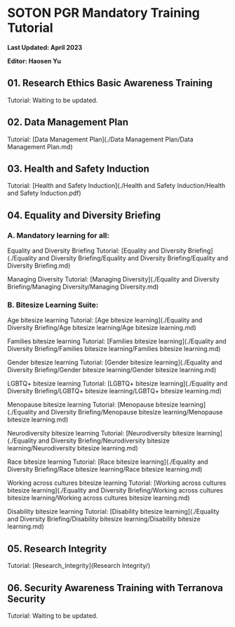 # SOTON PGR Mandatory Training Tutorial

**Last Updated: April 2023**

**Editor: Haosen Yu**



## 01. Research Ethics Basic Awareness Training

Tutorial: Waiting to be updated.



## 02. Data Management Plan

Tutorial: [Data Management Plan](./Data Management Plan/Data Management Plan.md)



## 03. Health and Safety Induction

Tutorial: [Health and Safety Induction](./Health and Safety Induction/Health and Safety Induction.pdf)



## 04. Equality and Diversity Briefing

### A. Mandatory learning for all: 

Equality and Diversity Briefing Tutorial: [Equality and Diversity Briefing](./Equality and Diversity Briefing/Equality and Diversity Briefing/Equality and Diversity Briefing.md)

Managing Diversity Tutorial: [Managing Diversity](./Equality and Diversity Briefing/Managing Diversity/Managing Diversity.md)

### B. Bitesize Learning Suite: 

Age bitesize learning Tutorial: [Age bitesize learning](./Equality and Diversity Briefing/Age bitesize learning/Age bitesize learning.md)

Families bitesize learning Tutorial: [Families bitesize learning](./Equality and Diversity Briefing/Families bitesize learning/Families bitesize learning.md)

Gender bitesize learning Tutorial: [Gender bitesize learning](./Equality and Diversity Briefing/Gender bitesize learning/Gender bitesize learning.md)

LGBTQ+ bitesize learning Tutorial: [LGBTQ+ bitesize learning](./Equality and Diversity Briefing/LGBTQ+ bitesize learning/LGBTQ+ bitesize learning.md)

Menopause bitesize learning Tutorial: [Menopause bitesize learning](./Equality and Diversity Briefing/Menopause bitesize learning/Menopause bitesize learning.md)

Neurodiversity bitesize learning Tutorial: [Neurodiversity bitesize learning](./Equality and Diversity Briefing/Neurodiversity bitesize learning/Neurodiversity bitesize learning.md)

Race bitesize learning Tutorial: [Race bitesize learning](./Equality and Diversity Briefing/Race bitesize learning/Race bitesize learning.md)

Working across cultures bitesize learning Tutorial: [Working across cultures bitesize learning](./Equality and Diversity Briefing/Working across cultures bitesize learning/Working across cultures bitesize learning.md)

Disability bitesize learning Tutorial: [Disability bitesize learning](./Equality and Diversity Briefing/Disability bitesize learning/Disability bitesize learning.md)



## 05. Research Integrity

Tutorial: [Research_Integrity](Research Integrity/)



## 06. Security Awareness Training with Terranova Security

Tutorial: Waiting to be updated.